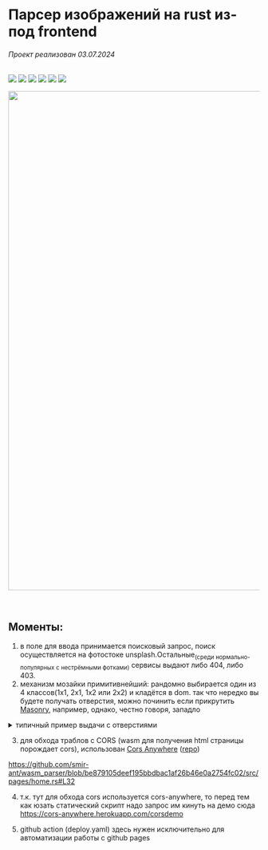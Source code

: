 # Парсер изображений на rust из-под frontend

###### Проект реализован 03.07.2024

<picture><img src="https://img.shields.io/badge/WASM(Leptos)-654FF0?style=for-the-badge&logo=rust&logoColor=white"></picture>
<picture><img src="https://img.shields.io/badge/reqwasm-654FF0?style=for-the-badge&logo=rust&logoColor=white"></picture>
<picture><img src="https://img.shields.io/badge/Trunk-f97316?style=for-the-badge&logo=rust&logoColor=white"></picture>
<picture><img src="https://img.shields.io/badge/scraper-f97316?style=for-the-badge&logo=rust&logoColor=white"></picture>
<picture><img src="https://img.shields.io/badge/rand-f97316?style=for-the-badge&logo=rust&logoColor=white"></picture>
<picture><img src="https://img.shields.io/badge/Tailwind-06B6D4?style=for-the-badge&logo=tailwindcss&logoColor=white"></picture>

<picture><img width="1000" src="https://github.com/smir-ant/smir-ant/assets/84059957/4039a4a0-baba-4335-afd5-93348b909f65"></picture>

<br>

## Моменты:
1) в поле для ввода принимается поисковый запрос, поиск осуществляется на фотостоке unsplash.Остальные<sub>(среди нормально-популярных с нестрёмными фотками)</sub> сервисы выдают либо 404, либо 403.
2) механизм мозайки примитивнейший: рандомно выбирается один из 4 классов(1x1, 2x1, 1x2 или 2x2) и кладётся в dom. так что нередко вы будете получать отверстия, можно починить если прикрутить [Masonry](https://masonry.desandro.com/), например, однако, честно говоря, западло

<details>
<summary>
типичный пример выдачи с отверстиями

</summary>
<picture>
    <source media="(prefers-color-scheme: dark)" srcset="https://user-images.githubusercontent.com/84059957/215088292-cf50a16b-422b-43cc-a211-c4169553ca62.png">
    <source media="(prefers-color-scheme: light)" srcset="https://user-images.githubusercontent.com/84059957/210322548-b635bad5-c53d-4209-a73e-fb0adcc437bf.png">
    <img height="0.8">
</picture>

<picture><img width="1000" src="https://github.com/smir-ant/smir-ant/assets/84059957/50efd0ae-0e00-4ae9-b953-be4455f63734"></picture>

<!-- Окончание -->
<picture>
    <source media="(prefers-color-scheme: dark)" srcset="https://user-images.githubusercontent.com/84059957/215088776-b06bbe95-42fd-4d78-bcae-70cdbeebbbd3.png">
    <source media="(prefers-color-scheme: light)" srcset="https://user-images.githubusercontent.com/84059957/210319906-4f1e79cb-1a45-4e5c-93e9-ae21e197e0b9.png">
    <img>
</picture>
</details>

3) для обхода траблов с CORS (wasm для получения html страницы порождает cors), использован [Cors Anywhere](https://cors-anywhere.herokuapp.com/) ([repo](https://github.com/Rob--W/cors-anywhere))

https://github.com/smir-ant/wasm_parser/blob/be879105deef195bbdbac1af26b46e0a2754fc02/src/pages/home.rs#L32

4) т.к. тут для обхода cors используется cors-anywhere, то перед тем как юзать статический скрипт надо запрос им кинуть на демо сюда https://cors-anywhere.herokuapp.com/corsdemo

5) github action (deploy.yaml) здесь нужен исключительно для автоматизации работы с github pages

